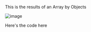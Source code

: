 This is the results of an Array by Objects

![image](https://user-images.githubusercontent.com/114080971/203427110-8b0cb681-719b-4517-bbed-1ffca0c53caf.png)

Here's the code here
